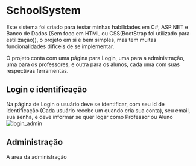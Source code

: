 # SchoolSystem
Este sistema foi criado para testar minhas habilidades em C#, ASP.NET e Banco de Dados (Sem foco em HTML ou CSS(BootStrap foi utilizado para estilização)), o projeto em si é bem simples, mas tem muitas funcionalidades difíceis de se implementar.

O projeto conta com uma página para Login, uma para a administração, uma para os professores, e outra para os alunos, cada uma com suas respectivas ferramentas.


## Login e identificação
Na página de Login o usuário deve se identificar, com seu Id de identificação (Cada usuário recebe um quando cria sua conta), seu email, sua senha, e deve informar se quer logar como Professor ou Aluno
![login_admin](https://github.com/user-attachments/assets/3eb7307d-7f35-4dc3-89cb-f0b1a33c5fc4)



## Administração
A área da administração 
